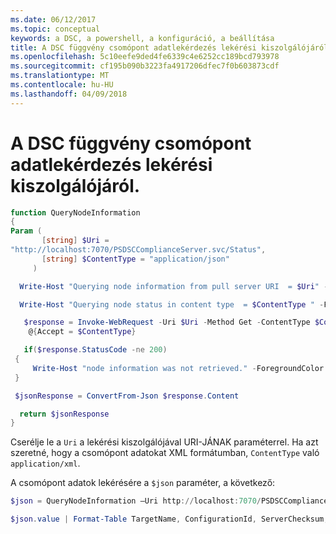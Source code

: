 ```yaml
---
ms.date: 06/12/2017
ms.topic: conceptual
keywords: a DSC, a powershell, a konfiguráció, a beállítása
title: A DSC függvény csomópont adatlekérdezés lekérési kiszolgálójáról.
ms.openlocfilehash: 5c10eefe9ded4fe6339c4e6252cc189bcd793978
ms.sourcegitcommit: cf195b090b3223fa4917206dfec7f0b603873cdf
ms.translationtype: MT
ms.contentlocale: hu-HU
ms.lasthandoff: 04/09/2018
---
```

# <a name="dsc-function-to-query-node-information-from-pull-server"></a>A DSC függvény csomópont adatlekérdezés lekérési kiszolgálójáról.

```powershell
function QueryNodeInformation
{
Param (
       [string] $Uri =
"http://localhost:7070/PSDSCComplianceServer.svc/Status",
       [string] $ContentType = "application/json"
     )

  Write-Host "Querying node information from pull server URI  = $Uri" -ForegroundColor Green

  Write-Host "Querying node status in content type  = $ContentType " -ForegroundColor Green

   $response = Invoke-WebRequest -Uri $Uri -Method Get -ContentType $ContentType -UseDefaultCredentials -Headers
    @{Accept = $ContentType}

   if($response.StatusCode -ne 200)
 {
     Write-Host "node information was not retrieved." -ForegroundColor Red
 }

 $jsonResponse = ConvertFrom-Json $response.Content

  return $jsonResponse
}
```

Cserélje le a `Uri` a lekérési kiszolgálójával URI-JÁNAK paraméterrel. Ha azt szeretné, hogy a csomópont adatokat XML formátumban, `ContentType` való `application/xml`.

A csomópont adatok lekérésére a `$json` paraméter, a következő:

```powershell
$json = QueryNodeInformation –Uri http://localhost:7070/PSDSCComplianceServer.svc/Status

$json.value | Format-Table TargetName, ConfigurationId, ServerChecksum, NodeCompliant, LastComplianceTime, StatusCode
```